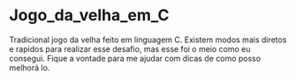 # Jogo_da_velha_em_C
Tradicional jogo da velha feito em linguagem C.
Existem modos mais diretos e rapidos para realizar esse desafio, mas esse foi o meio como eu consegui.
Fique a vontade para me ajudar com dicas de como posso melhorá lo.
